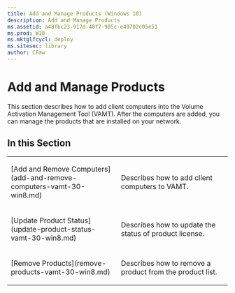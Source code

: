 ```yaml
---
title: Add and Manage Products (Windows 10)
description: Add and Manage Products
ms.assetid: a48fbc23-917d-40f7-985c-e49702c05e51
ms.prod: W10
ms.mktglfcycl: deploy
ms.sitesec: library
author: CFaw
---
```


# Add and Manage Products


This section describes how to add client computers into the Volume Activation Management Tool (VAMT). After the computers are added, you can manage the products that are installed on your network.

## In this Section


<table>
<colgroup>
<col width="50%" />
<col width="50%" />
</colgroup>
<tbody>
<tr class="odd">
<td align="left"><p>[Add and Remove Computers](add-and-remove-computers-vamt-30-win8.md)</p></td>
<td align="left"><p>Describes how to add client computers to VAMT.</p></td>
</tr>
<tr class="even">
<td align="left"><p>[Update Product Status](update-product-status-vamt-30-win8.md)</p></td>
<td align="left"><p>Describes how to update the status of product license.</p></td>
</tr>
<tr class="odd">
<td align="left"><p>[Remove Products](remove-products-vamt-30-win8.md)</p></td>
<td align="left"><p>Describes how to remove a product from the product list.</p></td>
</tr>
</tbody>
</table>

 

 

 





